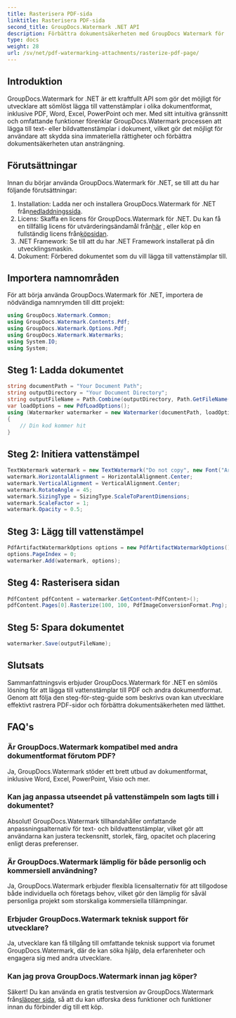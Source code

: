```yaml
---
title: Rasterisera PDF-sida
linktitle: Rasterisera PDF-sida
second_title: GroupDocs.Watermark .NET API
description: Förbättra dokumentsäkerheten med GroupDocs Watermark för .NET. Lägg till vattenstämplar till PDF och andra format utan problem.
type: docs
weight: 28
url: /sv/net/pdf-watermarking-attachments/rasterize-pdf-page/
---
```

## Introduktion
GroupDocs.Watermark for .NET är ett kraftfullt API som gör det möjligt för utvecklare att sömlöst lägga till vattenstämplar i olika dokumentformat, inklusive PDF, Word, Excel, PowerPoint och mer. Med sitt intuitiva gränssnitt och omfattande funktioner förenklar GroupDocs.Watermark processen att lägga till text- eller bildvattenstämplar i dokument, vilket gör det möjligt för användare att skydda sina immateriella rättigheter och förbättra dokumentsäkerheten utan ansträngning.
## Förutsättningar
Innan du börjar använda GroupDocs.Watermark för .NET, se till att du har följande förutsättningar:
1. Installation: Ladda ner och installera GroupDocs.Watermark för .NET från[nedladdningssida](https://releases.groupdocs.com/Watermark/net/).
2.  Licens: Skaffa en licens för GroupDocs.Watermark för .NET. Du kan få en tillfällig licens för utvärderingsändamål från[här](https://purchase.groupdocs.com/temporary-license/) , eller köp en fullständig licens från[köpsidan](https://purchase.groupdocs.com/buy).
3. .NET Framework: Se till att du har .NET Framework installerat på din utvecklingsmaskin.
4. Dokument: Förbered dokumentet som du vill lägga till vattenstämplar till.

## Importera namnområden
För att börja använda GroupDocs.Watermark för .NET, importera de nödvändiga namnrymden till ditt projekt:
```csharp
using GroupDocs.Watermark.Common;
using GroupDocs.Watermark.Contents.Pdf;
using GroupDocs.Watermark.Options.Pdf;
using GroupDocs.Watermark.Watermarks;
using System.IO;
using System;
```
## Steg 1: Ladda dokumentet
```csharp
string documentPath = "Your Document Path";
string outputDirectory = "Your Document Directory";
string outputFileName = Path.Combine(outputDirectory, Path.GetFileName(documentPath));
var loadOptions = new PdfLoadOptions();
using (Watermarker watermarker = new Watermarker(documentPath, loadOptions))
{
    // Din kod kommer hit
}
```
## Steg 2: Initiera vattenstämpel
```csharp
TextWatermark watermark = new TextWatermark("Do not copy", new Font("Arial", 8));
watermark.HorizontalAlignment = HorizontalAlignment.Center;
watermark.VerticalAlignment = VerticalAlignment.Center;
watermark.RotateAngle = 45;
watermark.SizingType = SizingType.ScaleToParentDimensions;
watermark.ScaleFactor = 1;
watermark.Opacity = 0.5;
```
## Steg 3: Lägg till vattenstämpel
```csharp
PdfArtifactWatermarkOptions options = new PdfArtifactWatermarkOptions();
options.PageIndex = 0;
watermarker.Add(watermark, options);
```
## Steg 4: Rasterisera sidan
```csharp
PdfContent pdfContent = watermarker.GetContent<PdfContent>();
pdfContent.Pages[0].Rasterize(100, 100, PdfImageConversionFormat.Png);
```
## Steg 5: Spara dokumentet
```csharp
watermarker.Save(outputFileName);
```

## Slutsats
Sammanfattningsvis erbjuder GroupDocs.Watermark för .NET en sömlös lösning för att lägga till vattenstämplar till PDF och andra dokumentformat. Genom att följa den steg-för-steg-guide som beskrivs ovan kan utvecklare effektivt rastrera PDF-sidor och förbättra dokumentsäkerheten med lätthet.
## FAQ's
### Är GroupDocs.Watermark kompatibel med andra dokumentformat förutom PDF?
Ja, GroupDocs.Watermark stöder ett brett utbud av dokumentformat, inklusive Word, Excel, PowerPoint, Visio och mer.
### Kan jag anpassa utseendet på vattenstämpeln som lagts till i dokumentet?
Absolut! GroupDocs.Watermark tillhandahåller omfattande anpassningsalternativ för text- och bildvattenstämplar, vilket gör att användarna kan justera teckensnitt, storlek, färg, opacitet och placering enligt deras preferenser.
### Är GroupDocs.Watermark lämplig för både personlig och kommersiell användning?
Ja, GroupDocs.Watermark erbjuder flexibla licensalternativ för att tillgodose både individuella och företags behov, vilket gör den lämplig för såväl personliga projekt som storskaliga kommersiella tillämpningar.
### Erbjuder GroupDocs.Watermark teknisk support för utvecklare?
Ja, utvecklare kan få tillgång till omfattande teknisk support via forumet GroupDocs.Watermark, där de kan söka hjälp, dela erfarenheter och engagera sig med andra utvecklare.
### Kan jag prova GroupDocs.Watermark innan jag köper?
Säkert! Du kan använda en gratis testversion av GroupDocs.Watermark från[släpper sida](https://releases.groupdocs.com/), så att du kan utforska dess funktioner och funktioner innan du förbinder dig till ett köp.
